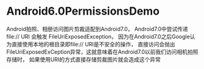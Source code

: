 # Android6.0PermissionsDemo
Android拍照、相册访问图片剪裁适配到Android7.0，
Android7.0中尝试传递 file:// URI 会触发 FileUriExposedException，
因为在Android7.0之后Google认为直接使用本地的根目录即file:// URI是不安全的操作，
直接访问会抛出FileUriExposedExCeption异常，这就意味着在Android7.0以前我们访问相机拍照存储时，
如果使用URI的方式直接存储剪裁图片就会造成这个异常
